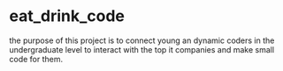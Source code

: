 eat_drink_code
==============

the purpose of this project is to connect young an dynamic coders in the undergraduate level to interact with the top it companies and make small code for them.
